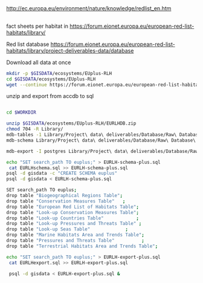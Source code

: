 ##

http://ec.europa.eu/environment/nature/knowledge/redlist_en.htm
##

fact sheets per habitat in https://forum.eionet.europa.eu/european-red-list-habitats/library/


Red list database  https://forum.eionet.europa.eu/european-red-list-habitats/library/project-deliverables-data/database

Download all data at once
```sh
mkdir -p $GISDATA/ecosystems/EUplus-RLH
cd $GISDATA/ecosystems/EUplus-RLH
wget --continue https://forum.eionet.europa.eu/european-red-list-habitats/library/zip_export/do_export --output-document=EURLHDB.zip

```

unzip and export from accdb to sql
```sh

cd $WORKDIR

unzip $GISDATA/ecosystems/EUplus-RLH/EURLHDB.zip
chmod 704 -R Library/
mdb-tables -1 Library/Project\ data\ deliverables/Database/Raw\ Database\ .accdb
mdb-schema Library/Project\ data\ deliverables/Database/Raw\ Database\ .accdb  > EURLHschema.sql postgres

mdb-export -I postgres Library/Project\ data\ deliverables/Database/Raw\ Database\ .accdb 'European Red List of Habitats Table' | sed -e 's/)$/)\;/' > EURLHexport.sql

echo "SET search_path TO euplus;" > EURLH-schema-plus.sql
 cat EURLHschema.sql >> EURLH-schema-plus.sql
psql -d gisdata -c "CREATE SCHEMA euplus"
psql -d gisdata < EURLH-schema-plus.sql

SET search_path TO euplus;
drop table "Biogeographical Regions Table";
drop table "Conservation Measures Table"   ;
drop table "European Red List of Habitats Table";
drop table "Look-up Conservation Measures Table";
drop table "Look-up Countries Table"            ;
drop table "Look-up Pressures and Threats Table" ;
drop table "Look-up Seas Table"             ;
drop table "Marine Habitats Area and Trends Table";
drop table "Pressures and Threats Table"          ;
drop table "Terrestrial Habitats Area and Trends Table";

echo "SET search_path TO euplus;" > EURLH-export-plus.sql
 cat EURLHexport.sql >> EURLH-export-plus.sql

 psql -d gisdata < EURLH-export-plus.sql &

```
